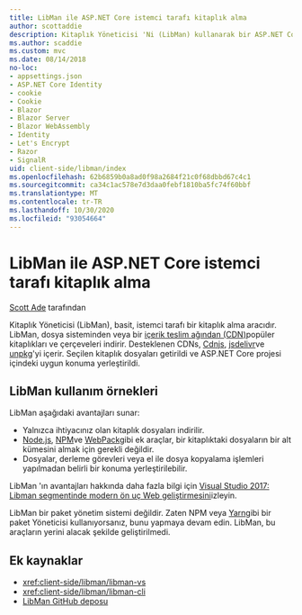 ```yaml
---
title: LibMan ile ASP.NET Core istemci tarafı kitaplık alma
author: scottaddie
description: Kitaplık Yöneticisi 'Ni (LibMan) kullanarak bir ASP.NET Core projesindeki istemci tarafı kitaplık varlıklarını yüklemeyi öğrenin.
ms.author: scaddie
ms.custom: mvc
ms.date: 08/14/2018
no-loc:
- appsettings.json
- ASP.NET Core Identity
- cookie
- Cookie
- Blazor
- Blazor Server
- Blazor WebAssembly
- Identity
- Let's Encrypt
- Razor
- SignalR
uid: client-side/libman/index
ms.openlocfilehash: 62b6859b0a8ad0f98a2684f21c0f68dbbd67c4c1
ms.sourcegitcommit: ca34c1ac578e7d3daa0febf1810ba5fc74f60bbf
ms.translationtype: MT
ms.contentlocale: tr-TR
ms.lasthandoff: 10/30/2020
ms.locfileid: "93054664"
---
```

# <a name="client-side-library-acquisition-in-aspnet-core-with-libman"></a>LibMan ile ASP.NET Core istemci tarafı kitaplık alma

[Scott Ade](https://twitter.com/Scott_Addie) tarafından

Kitaplık Yöneticisi (LibMan), basit, istemci tarafı bir kitaplık alma aracıdır. LibMan, dosya sisteminden veya bir [içerik teslim ağından (CDN)](https://wikipedia.org/wiki/Content_delivery_network)popüler kitaplıkları ve çerçeveleri indirir. Desteklenen CDNs, [Cdnjs](https://cdnjs.com/), [jsdelivr](https://www.jsdelivr.com/)ve [unpkg](https://unpkg.com/#/)'yi içerir. Seçilen kitaplık dosyaları getirildi ve ASP.NET Core projesi içindeki uygun konuma yerleştirildi.

## <a name="libman-use-cases"></a>LibMan kullanım örnekleri

LibMan aşağıdaki avantajları sunar:

* Yalnızca ihtiyacınız olan kitaplık dosyaları indirilir.
* [Node.js](https://nodejs.org), [NPM](https://www.npmjs.com)ve [WebPack](https://webpack.js.org)gibi ek araçlar, bir kitaplıktaki dosyaların bir alt kümesini almak için gerekli değildir.
* Dosyalar, derleme görevleri veya el ile dosya kopyalama işlemleri yapılmadan belirli bir konuma yerleştirilebilir.

LibMan 'ın avantajları hakkında daha fazla bilgi için [Visual Studio 2017: Libman segmentinde modern ön uç Web geliştirmesini](https://channel9.msdn.com/Events/Build/2017/B8073#time=43m34s)izleyin.

LibMan bir paket yönetim sistemi değildir. Zaten NPM veya [Yarn](https://yarnpkg.com)gibi bir paket Yöneticisi kullanıyorsanız, bunu yapmaya devam edin. LibMan, bu araçların yerini alacak şekilde geliştirilmedi.

## <a name="additional-resources"></a>Ek kaynaklar

* <xref:client-side/libman/libman-vs>
* <xref:client-side/libman/libman-cli>
* [LibMan GitHub deposu](https://github.com/aspnet/LibraryManager)
